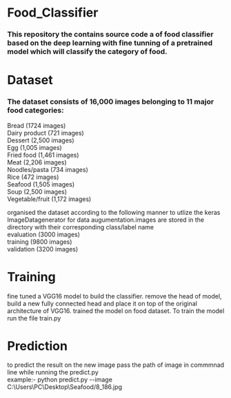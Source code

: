 # Food_Classifier
### This repository the contains source code a of food classifier based on the deep learning with fine tunning of a pretrained model which will classify the category of food.
# Dataset
### The dataset consists of 16,000 images belonging to 11 major food categories:
Bread (1724 images)\
Dairy product (721 images)\
Dessert (2,500 images)\
Egg (1,005 images)\
Fried food (1,461 images)\
Meat (2,206 images)\
Noodles/pasta (734 images)\
Rice (472 images)\
Seafood (1,505 images)\
Soup (2,500 images)\
Vegetable/fruit (1,172 images)

organised the dataset according to the following manner to utlize the keras ImageDatagenerator for data augumentation.images are stored in the directory with their corresponding class/label name\
evaluation (3000 images)\
training (9800 images)\
validation (3200 images)

# Training
fine tuned a VGG16 model to build the classifier. remove the head of model, build a new fully connected head and place it on top of the original architecture of VGG16. trained the model on food dataset. 
To train the model run the file train.py

# Prediction
to predict the result on the new image pass the path of image in commmnad line while running the predict.py\
 example:- python predict.py --image C:\Users\PC\Desktop\Seafood/8_186.jpg



